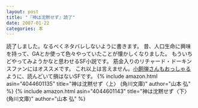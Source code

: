 ```yaml
---
layout: post
title: "『神は沈黙せず』読了"
date: 2007-01-22
categories: 本
---
```

読了しました。なるべくネタバレしないように書きます。
昔、人口生命に興味を持って、GAとか使って色々やっていたことが懐かしくなりました。
もういちどやってみようかなと思わせるSF小説です。
筋金入りのリチャード・ドーキンスファンにはオススメです。
これ以上は言えません。[小飼弾さんもおっしゃる](http://blog.livedoor.jp/dankogai/archives/50702554.html)ように、読んどいて損はないSFです。
 {% include amazon.html asin="4044601135" title="神は沈黙せず〈上〉 (角川文庫)" author="山本 弘" %}
 {% include amazon.html asin="4044601143" title="神は沈黙せず〈下〉 (角川文庫)" author="山本 弘" %}

